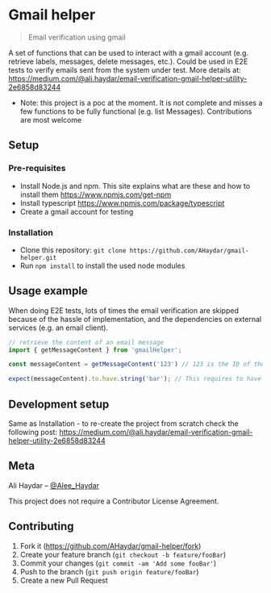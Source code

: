 # Gmail helper
> Email verification using gmail

A set of functions that can be used to interact with a gmail account (e.g. retrieve labels, messages, delete messages, etc.). Could be used in E2E tests to verify emails sent from the system under test.
More details at: https://medium.com/@ali.haydar/email-verification-gmail-helper-utility-2e6858d83244

* Note: this project is a poc at the moment. It is not complete and misses a few functions to be fully functional (e.g. list Messages). Contributions are most welcome

## Setup

### Pre-requisites
* Install Node.js and npm. This site explains what are these and how to install them https://www.npmjs.com/get-npm
* Install typescript https://www.npmjs.com/package/typescript
* Create a gmail account for testing

### Installation
* Clone this repository: `git clone https://github.com/AHaydar/gmail-helper.git`
* Run `npm install` to install the used node modules

## Usage example

When doing E2E tests, lots of times the email verification are skipped because of the hassle of implementation, and the dependencies on external services (e.g. an email client).

```javascript
// retrieve the content of an email message
import { getMessageContent } from 'gmailHelper';

const messageContent = getMessageContent('123') // 123 is the ID of the message

expect(messageContent).to.have.string('bar'); // This requires to have Chai installed and imported in this file
```

## Development setup
Same as Installation -  to re-create the project from scratch check the following post: https://medium.com/@ali.haydar/email-verification-gmail-helper-utility-2e6858d83244 

## Meta
Ali Haydar – [@Alee_Haydar](https://twitter.com/Alee_Haydar)

This project does not require a Contributor License Agreement.

## Contributing

1. Fork it (<https://github.com/AHaydar/gmail-helper/fork>)
2. Create your feature branch (`git checkout -b feature/fooBar`)
3. Commit your changes (`git commit -am 'Add some fooBar'`)
4. Push to the branch (`git push origin feature/fooBar`)
5. Create a new Pull Request
